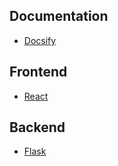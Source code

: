 ## Documentation
- [Docsify](https://github.com/docsifyjs/docsify/)

## Frontend
- [React](https://reactjs.org/)

## Backend
- [Flask](https://flask.palletsprojects.com/en/1.1.x/quickstart/)
  
